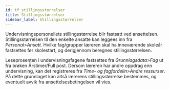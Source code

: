 ```yaml
---
id: tf_stillingsstorrelser
title: Stillingsstørrelser
sidebar_label: Stillingsstørrelser
---
```

Undervisningspersonellets stillingsstørrelse blir fastsatt ved ansettelsen. Stillingsstørrelsen til den enkelte ansatte kan leggees inn fra _Personal>Ansatt_.  Hvilke fag/grupper læreren skal ha inneværende skoleår fastsettes før skolestart, og derigjennom beregnes stillingsstørrelsen. 

Leseprosenten i undervisningsfagene fastsettes fra _Grunnlagsdata>Fag_ ut fra brøken Årstimer/Full post. Dersom læreren har andre oppdrag enn undervisning, kan det registreres fra _Time- og fagfordelin>Andre ressurser_. På dette grunnlaget kan altså lærerens stillingsstørrelse bestemmes, og eventuelt avvik fra ansettelsesbetingelsen vil vies.
